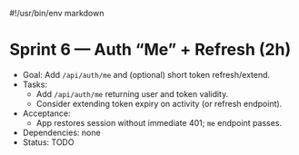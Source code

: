 #!/usr/bin/env markdown
# Sprint 6 — Auth “Me” + Refresh (2h)

- Goal: Add `/api/auth/me` and (optional) short token refresh/extend.
- Tasks:
  - Add `/api/auth/me` returning user and token validity.
  - Consider extending token expiry on activity (or refresh endpoint).
- Acceptance:
  - App restores session without immediate 401; `me` endpoint passes.
- Dependencies: none
- Status: TODO

